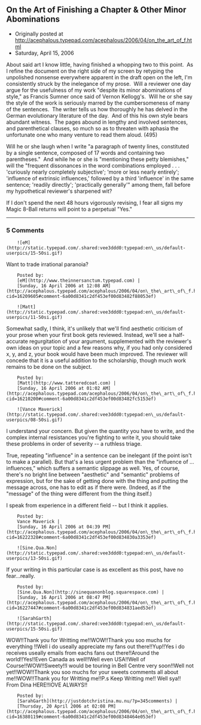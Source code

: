 ## On the Art of Finishing a Chapter & Other Minor Abominations

 * Originally posted at http://acephalous.typepad.com/acephalous/2006/04/on_the_art_of_f.html
 * Saturday, April 15, 2006



About said art I know little, having finished a whopping two to this point.  As I refine the document on the right side of my screen by retyping the unpolished nonsense everywhere apparent in the draft open on the left, I'm consistently struck by the inelegance of my prose.  Will a reviewer one day argue for the usefulness of my work "despite its minor abominations of style," as Francis Sumner once said of Vernon Kellogg's.  Will he or she say
the style of the work is seriously marred by the cumbersomeness of many of the sentences.  The writer tells us how thoroughly he has delved in the German evolutionary literature of the day.  And of this his own style bears abundant witness.  The pages abound in lengthy and involved sentences, and parenthetical clauses, so much so as to threaten with aphasia the unfortunate one who many venture to read them aloud. (495)

Will he or she laugh when I write "a paragraph of twenty lines, constituted by a single sentence, composed of 17 words and containing two parentheses."  And while he or she is "mentioning these petty blemishes," will the "frequent dissonances in the word combinations employed . . . 'curiously nearly completely subjective'; 'more or less nearly entirely'; 'influence of extrinsic influences,' followed by a third 'influence' in the same sentence; 'readily directly'; 'practically generally'" among them, fall before my hypothetical reviewer's sharpened wit?  

If I don't spend the next 48 hours vigorously revising, I fear all signs my Magic 8-Ball returns will point to a perpetual "Yes."  

		

* * *

### 5 Comments 

		

                
[]()

	

		![eM](http://static.typepad.com/.shared:vee3ddd0:typepad:en\_us/default-userpics/15-50si.gif)
	

	

		

Want to trade irrational paranoia?

	

		Posted by:
		[eM](http://www.theinnersanctum.typepad.com) |
		[Sunday, 16 April 2006 at 12:08 AM](http://acephalous.typepad.com/acephalous/2006/04/on\_the\_art\_of\_f.html?cid=16209605#comment-6a00d8341c2df453ef00d83482f88053ef)

[]()

	

		![Matt](http://static.typepad.com/.shared:vee3ddd0:typepad:en\_us/default-userpics/11-50si.gif)
	

	

		

Somewhat sadly, I think, it's unlikely that we'll find aesthetic criticism of your prose when your first book gets reviewed.  Instead, we'll see a half-accurate regurgitation of your argument, supplemented with the reviewer's own ideas on your topic and a few reasons why, if you had only considered x, y, and z, your book would have been much improved. The reviewer will concede that it is a useful addition to the scholarship, though much work remains to be done on the subject.

	

		Posted by:
		[Matt](http://www.tatteredcoat.com) |
		[Sunday, 16 April 2006 at 01:02 AM](http://acephalous.typepad.com/acephalous/2006/04/on\_the\_art\_of\_f.html?cid=16210200#comment-6a00d8341c2df453ef00d83482fc5153ef)

[]()

	

		![Vance Maverick](http://static.typepad.com/.shared:vee3ddd0:typepad:en\_us/default-userpics/08-50si.gif)
	

	

		

I understand your concern.  But given the quantity you have to write, and the complex internal resistances you're fighting to write it, you should take these problems in order of severity -- a ruthless triage.

True, repeating "influence" in a sentence can be inelegant (if the point isn't to make a parallel).  But that's a less urgent problem than the "influence of ... influences," which suffers a semantic slippage as well.  Yes, of course, there's no bright line between "aesthetic" and "semantic" problems of expression, but for the sake of getting done with the thing and putting the message across, one has to edit as if there were.  (Indeed, as if the "message" of the thing were different from the thing itself.)

I speak from experience in a different field -- but I think it applies.

	

		Posted by:
		Vance Maverick |
		[Sunday, 16 April 2006 at 04:39 PM](http://acephalous.typepad.com/acephalous/2006/04/on\_the\_art\_of\_f.html?cid=16222328#comment-6a00d8341c2df453ef00d834830a3353ef)

[]()

	

		![Sine.Qua.Non](http://static.typepad.com/.shared:vee3ddd0:typepad:en\_us/default-userpics/13-50si.gif)
	

	

		

If your writing in this particular case is as excellent as this post, have no fear...really.

	

		Posted by:
		[Sine.Qua.Non](http://sinequanonblog.squarespace.com) |
		[Sunday, 16 April 2006 at 08:47 PM](http://acephalous.typepad.com/acephalous/2006/04/on\_the\_art\_of\_f.html?cid=16227447#comment-6a00d8341c2df453ef00d834831aed53ef)

[]()

	

		![SarahGarth](http://static.typepad.com/.shared:vee3ddd0:typepad:en\_us/default-userpics/15-50si.gif)
	

	

		

WOW!!Thank you for Writting me!!WOW!!Thank you soo muchs for everything !!Well i do useally appreciate my fans out there!!Yup!!Yes i do receives useally emails from eachs fans out there!!Around the world!!Yes!!Even Canada as well!!Well even USA!!Well of Course!!WOW!!Sweety!!I would be touring in Bell Centre very soon!!Well not yet!!WOW!!Thank you soo muchs for your sweets comments all about me!!WOW!!Thank you for Writting me!!P.s Keep Writting me!! Well sya!! From Dina HERE!!lOVE ALWAYS!!

	

		Posted by:
		[SarahGarth](http://justdotchristina.mu.nu/?p=345comments) |
		[Thursday, 20 April 2006 at 02:08 PM](http://acephalous.typepad.com/acephalous/2006/04/on\_the\_art\_of\_f.html?cid=16380119#comment-6a00d8341c2df453ef00d8348464e053ef)

		

        
